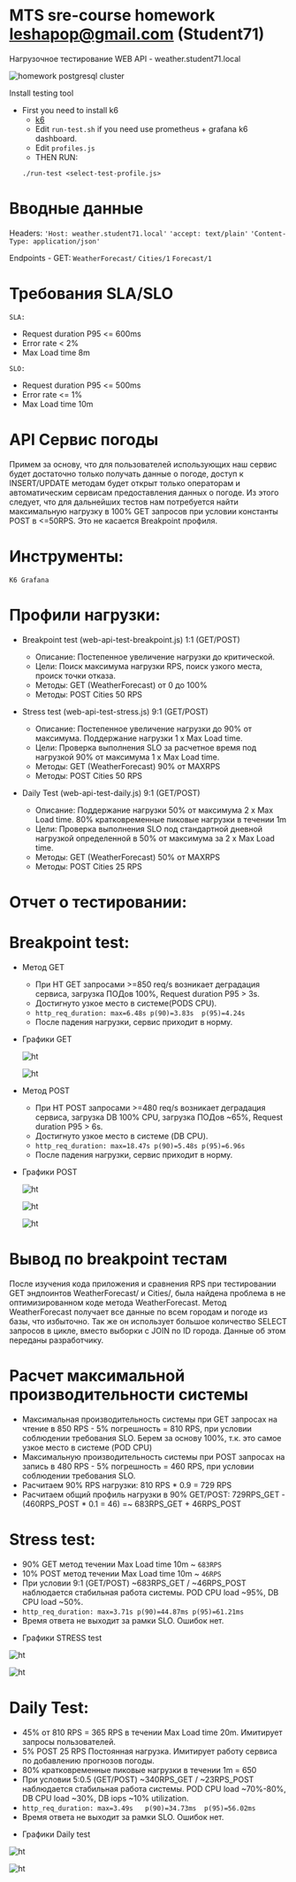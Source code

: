 # MTS sre-course homework leshapop@gmail.com (Student71)

Нагрузочное тестирование WEB API - weather.student71.local

![homework postgresql cluster](../images/pg_cluster.png)

Install testing tool

- First you need to install k6
   - [k6](https://k6.io/docs/get-started/installation/)
   - Edit `run-test.sh` if you need use prometheus + grafana k6 dashboard.
   - Edit `profiles.js`
   - THEN RUN:
  ```
  ./run-test <select-test-profile.js>
  ```

# Вводные данные
Headers:
`'Host: weather.student71.local'`
`'accept: text/plain'`
`'Content-Type: application/json'`

Endpoints - GET:
`WeatherForecast/`
`Cities/1`
`Forecast/1`

# Требования SLA/SLO
`SLA:`
- Request duration P95 <= 600ms
- Error rate < 2%
- Max Load time 8m

`SLO:`
- Request duration P95 <= 500ms
- Error rate <= 1%
- Max Load time 10m

# API Сервис погоды
Примем за основу, что для пользователей использующих наш сервис будет достаточно только получать данные о погоде, доступ к INSERT/UPDATE методам будет открыт только операторам и автоматическим сервисам предоставления данных о погоде. Из этого следует, что для дальнейших тестов нам потребуется найти максимальную нагрузку в 100% GET запросов при условии константы POST в <=50RPS. Это не касается Breakpoint профиля.

# Инструменты:
`K6 Grafana`

# Профили нагрузки:

- Breakpoint test (web-api-test-breakpoint.js) 1:1 (GET/POST)
  * Описание: Постепенное увеличение нагрузки до критической.
  * Цели: Поиск максимума нагрузки RPS, поиск узкого места, происк точки отказа.
  * Методы: GET (WeatherForecast) от 0 до 100%
  * Методы: POST Cities 50 RPS

- Stress test (web-api-test-stress.js) 9:1 (GET/POST)
  * Описание: Постепенное увеличение нагрузки до 90% от максимума. Поддержание нагрузки 1 x Max Load time.
  * Цели: Проверка выполнения SLO за расчетное время под нагрузкой 90% от максимума 1 x Max Load time.
  * Методы: GET (WeatherForecast) 90% от MAXRPS
  * Методы: POST Cities 50 RPS

- Daily Test (web-api-test-daily.js) 9:1 (GET/POST)
  * Описание: Поддержание нагрузки 50% от максимума 2 x Max Load time. 80% кратковременные пиковые нагрузки в течении 1m
  * Цели: Проверка выполнения SLO под стандартной дневной нагрузкой определенной в 50% от максимума за 2 x Max Load time.
  * Методы: GET (WeatherForecast) 50% от MAXRPS
  * Методы: POST Cities 25 RPS

# Отчет о тестировании:

# Breakpoint test:
* Метод GET
  - При НТ GET запросами >=850 req/s возникает деградация сервиса, загрузка ПОДов 100%, Request duration P95 > 3s. 
  - Достигнуто узкое место в системе(PODS CPU).
  - `http_req_duration: max=6.48s p(90)=3.83s  p(95)=4.24s`
  - После падения нагрузки, сервис приходит в норму.

* Графики GET
  
  ![ht](./images/Breakpoint_GET.png)

  ![ht](./images/Breakpoint_GET_pods.png)

* Метод POST
  - При НТ POST запросами >=480 req/s возникает деградация сервиса, загрузка DB 100% CPU, загрузка ПОДов ~65%, Request duration P95 > 6s. 
  - Достигнуто узкое место в системе (DB CPU).
  - `http_req_duration: max=18.47s p(90)=5.48s p(95)=6.96s`
  - После падения нагрузки, сервис приходит в норму.

* Графики POST

  ![ht](./images/Breakpoint_POST.png)

  ![ht](./images/Breakpoint_POST_PODCPU.png)

  ![ht](./images/Breakpoint_POST_DBCPU.png)

# Вывод по breakpoint тестам
  После изучения кода приложения и сравнения RPS при тестировании GET эндпоинтов WeatherForecast/ и Cities/, была найдена проблема в не оптимизированном коде метода WeatherForecast.
  Метод WeatherForecast получает все данные по всем городам и погоде из базы, что избыточно. 
  Так же он использует большое количество SELECT запросов в цикле, вместо выборки с JOIN по ID города. Данные об этом переданы разработчику.

# Расчет максимальной производительности системы
  - Максимальная производительность системы при GET запросах на чтение в 850 RPS - 5% погрешность = 810 RPS, при условии соблюдении требования SLO. Берем за основу 100%, т.к. это самое узкое место в системе (POD CPU)
  - Максимальную производительность системы при POST запросах на запись в 480 RPS - 5% погрешность = 460 RPS, при условии соблюдении требования SLO.
  - Расчитаем 90% RPS нагрузки: 810 RPS * 0.9 = 729 RPS
  - Раcчитаем общий профиль нагрузки в 90% GET/POST: 729RPS_GET - (460RPS_POST * 0.1 = 46) =~ 683RPS_GET + 46RPS_POST

# Stress test:

  - 90% GET метод течении Max Load time 10m ~ `683RPS`
  - 10% POST метод течении Max Load time 10m ~ `46RPS`
  - При условии 9:1 (GET/POST) ~683RPS_GET / ~46RPS_POST наблюдается стабильная работа системы. POD CPU load ~95%, DB CPU load ~50%.
  - `http_req_duration: max=3.71s p(90)=44.87ms p(95)=61.21ms`
  - Время ответа не выходит за рамки SLO. Ошибок нет.

  * Графики STRESS test

  ![ht](./images/Stress_GET.png)

  ![ht](./images/Stress_GET_POD.png)

# Daily Test:

 - 45% от 810 RPS = 365 RPS в течении Max Load time 20m. Имитирует запросы пользователей.
 - 5% POST 25 RPS Постоянная нагрузка. Имитирует работу сервиса по добавлению прогнозов погоды.
 - 80% кратковременные пиковые нагрузки в течении 1m = 650
 - При условии 5:0.5 (GET/POST) ~340RPS_GET / ~23RPS_POST наблюдается стабильная работа системы. POD CPU load ~70%-80%, DB CPU load ~30%, DB iops ~10% utilization.
 - `http_req_duration: max=3.49s   p(90)=34.73ms  p(95)=56.02ms`
 - Время ответа не выходит за рамки SLO. Ошибок нет.

 * Графики Daily test

![ht](./images/Daily_test2.png)

![ht](./images/Daily_test.png)
